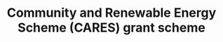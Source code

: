 ---
layout: link
link_url: https://localenergy.scot/funding/lets-do-net-zero-community-buildings-fund/
title: Community and Renewable Energy Scheme (CARES) grant scheme
source: Local Energy Scotland
card: Get a grant 
petal: Positive Finances
task: Apply for CARES funding
---